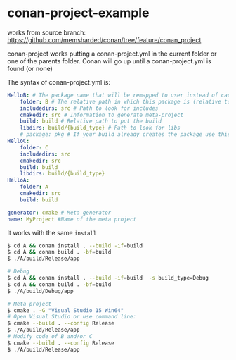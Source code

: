 # conan-project-example

works from source branch: https://github.com/memsharded/conan/tree/feature/conan_project

conan-project works putting a conan-project.yml in the current folder or one of the parents folder. Conan will go up until a conan-project.yml is found (or none)

The syntax of conan-project.yml is:

```yaml
HelloB: # The package name that will be remapped to user instead of cache
    folder: B # The relative path in which this package is (relative to conan-rpoject)
    includedirs: src # Path to look for includes
    cmakedir: src # Information to generate meta-project
    build: build # Relative path to put the build
    libdirs: build/{build_type} # Path to look for libs
    # package: pkg # If your build already creates the package use this instead of includedirs/libdirs
HelloC:
    folder: C
    includedirs: src
    cmakedir: src
    build: build
    libdirs: build/{build_type}
HelloA:
    folder: A
    cmakedir: src
    build: build

generator: cmake # Meta generator
name: MyProject #Name of the meta project
```

It works with the same ``install``

```bash
$ cd A && conan install . --build -if=build
$ cd A && conan build . -bf=build
$ ./A/build/Release/app

# Debug
$ cd A && conan install . --build -if=build  -s build_type=Debug
$ cd A && conan build . -bf=build
$ ./A/build/Debug/app

# Meta project
$ cmake . -G "Visual Studio 15 Win64"
# Open Visual Studio or use command line:
$ cmake --build . --config Release
$ ./A/build/Release/app
# Modify code of B and/or C
$ cmake --build . --config Release
$ ./A/build/Release/app
```